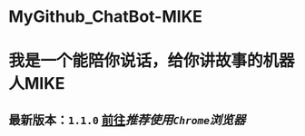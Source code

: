 MyGithub_ChatBot-MIKE
=====================
# 我是一个能陪你说话，给你讲故事的机器人MIKE
## 最新版本：`1.1.0` [前往](https://github.com/ccboy522/MyGithub_ChatBot-MIKE/blob/master/ChatBot%20MIKE%20110.cpp)*推荐使用`Chrome`浏览器*

